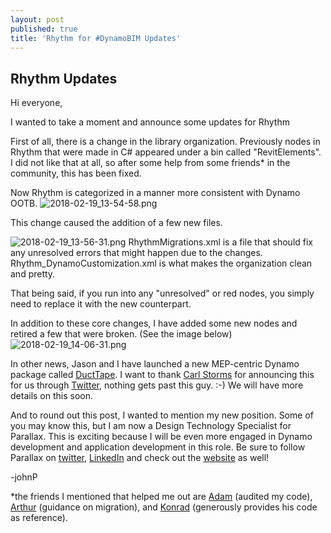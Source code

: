 ```yaml
---
layout: post
published: true
title: 'Rhythm for #DynamoBIM Updates'
---
```

## Rhythm Updates

Hi everyone,

I wanted to take a moment and announce some updates for Rhythm

First of all, there is a change in the library organization. Previously nodes in Rhythm that were made in C# appeared under a bin called "RevitElements". I did not like that at all, so after some help from some friends* in the community, this has been fixed.

Now Rhythm is categorized in a manner more consistent with Dynamo OOTB.
![2018-02-19_13-54-58.png]({{site.baseurl}}/img/2018-02-19_13-54-58.png)

This change caused the addition of a few new files.

![2018-02-19_13-56-31.png]({{site.baseurl}}/img/2018-02-19_13-56-31.png)
RhythmMigrations.xml is a file that should fix any unresolved errors that might happen due to the changes.
Rhythm_DynamoCustomization.xml is what makes the organization clean and pretty.

That being said, if you run into any "unresolved" or red nodes, you simply need to replace it with the new counterpart.

In addition to these core changes, I have added some new nodes and retired a few that were broken. (See the image below)
![2018-02-19_14-06-31.png]({{site.baseurl}}/img/2018-02-19_14-06-31.png)

In other news, Jason and I have launched a new MEP-centric Dynamo package called [DuctTape](https://j0hnp.bitbucket.io/ducttape/). I want to thank [Carl Storms](https://thebimsider.com/) for announcing this for us through [Twitter](https://twitter.com/theBIMsider/status/962877361090785280), nothing gets past this guy. :-) We will have more details on this soon.

And to round out this post, I wanted to mention my new position. Some of you may know this, but I am now a Design Technology Specialist for Parallax. This is exciting because I will be even more engaged in Dynamo development and application development in this role. Be sure to follow Parallax on [twitter](https://twitter.com/PrlxTeam), [LinkedIn](https://www.linkedin.com/company/27245331/) and check out the [website](http://www.parallaxteam.com/) as well!


-johnP

*the friends I mentioned that helped me out are [Adam](https://twitter.com/Gytaco) (audited my code), [Arthur](https://twitter.com/synthArch) (guidance on migration), and [Konrad](https://twitter.com/arch_laboratory) (generously provides his code as reference).
